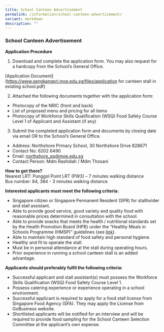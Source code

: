 ```yaml
---
title: School Canteen Advertisement
permalink: /information/school-canteen-advertisement/
variant: markdown
description: ""
---
```

### School Canteen Advertisement


**Application Procedure**
1. Download and complete the application form. You may also request for a hardcopy from the School’s General Office.  

[Application Document](https://www.sengkangpri.moe.edu.sg/files/application for canteen stall in existing school.pdf)

2. Attached the following documents together with the application form:
*  Photocopy of the NRIC (front and back)
*  List of proposed menu and pricing for all items
*  Photocopy of Workforce Skills Qualification (WSQ) Food Safety  Course Level 1 of Applicant and Assistant (if any)

3. Submit the completed application form and documents by closing date via email OR to the School’s General Office.
* Address: Northshore Primary School, 30 Northshore Drive 828671 
* Contact No: 6202 6490  
* Email: northshore_ps@moe.edu.sg
* Contact Person: Mdm Rashidah / Mdm Thosani  

**How to get there?**  
Nearest LRT: Punggol Point LRT (PW3) – 7 minutes walking distance  
Bus number: 84, 384 - 3 minutes walking distance  

**Interested applicants must meet the following criteria:**    
* Singapore citizen or Singapore Permanent Resident (SPR) for stallholder and stall assistant.
* Able to provide good service, good variety and quality food with reasonable prices determined in consultation with the school.
* Able to provide snacks that meets the health / nutritional standards set by the Health Promotion Board (HPB) under the “Healthy Meals in Schools Programme (HMSP)” guidelines (see [link](https://www.hpb.gov.sg/schools/school-programmes/healthy-meals-in-schools-programme)).
* Able to maintain high standard of food safety and personal hygiene.
* Healthy and fit to operate the stall.
* Must be in personal attendance at the stall during operating hours.
* Prior experience in running a school canteen stall is an added advantage.

**Applicants should preferably fulfil the following criteria:**
* Successful applicant and stall assistant(s) must possess the Workforce Skills Qualification (WSQ) Food Safety Course Level 1.
* Possess catering experience or experience operating in a school environment.
* Successful applicant is required to apply for a food stall license from Singapore Food Agency (SFA). They may apply the License from GoBusiness website.
* Shortlisted applicants will be notified for an interview and will be required to provide food sampling for the School Canteen Selection Committee at the applicant’s own expense.